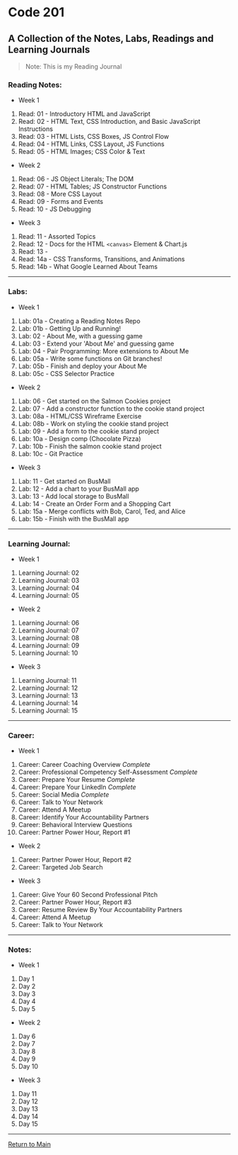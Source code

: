 # Code 201
## A Collection of the Notes, Labs, Readings and Learning Journals
> Note: This is my Reading Journal

### Reading Notes:
- Week 1
1. Read: 01 - Introductory HTML and JavaScript
1. Read: 02 - HTML Text, CSS Introduction, and Basic JavaScript Instructions
1. Read: 03 - HTML Lists, CSS Boxes, JS Control Flow
1. Read: 04 - HTML Links, CSS Layout, JS Functions
1. Read: 05 - HTML Images; CSS Color & Text
- Week 2 
1. Read: 06 - JS Object Literals; The DOM
1. Read: 07 - HTML Tables; JS Constructor Functions
1. Read: 08 - More CSS Layout
1. Read: 09 - Forms and Events
1. Read: 10 - JS Debugging
- Week 3
1. Read: 11 - Assorted Topics
1. Read: 12 - Docs for the HTML `<canvas>` Element & Chart.js
1. Read: 13 -
1. Read: 14a - CSS Transforms, Transitions, and Animations
1. Read: 14b - What Google Learned About Teams
---
### Labs:
- Week 1
1. Lab: 01a - Creating a Reading Notes Repo
1. Lab: 01b - Getting Up and Running!
1. Lab: 02 - About Me, with a guessing game
1. Lab: 03 - Extend your 'About Me' and guessing game
1. Lab: 04 - Pair Programming: More extensions to About Me
1. Lab: 05a - Write some functions on Git branches!
1. Lab: 05b - Finish and deploy your About Me
1. Lab: 05c - CSS Selector Practice
- Week 2
1. Lab: 06 - Get started on the Salmon Cookies project
1. Lab: 07 - Add a constructor function to the cookie stand project
1. Lab: 08a - HTML/CSS Wireframe Exercise
1. Lab: 08b - Work on styling the cookie stand project
1. Lab: 09 - Add a form to the cookie stand project
1. Lab: 10a - Design comp (Chocolate Pizza)
1. Lab: 10b - Finish the salmon cookie stand project
1. Lab: 10c - Git Practice
- Week 3
1. Lab: 11 - Get started on BusMall
1. Lab: 12 - Add a chart to your BusMall app
1. Lab: 13 - Add local storage to BusMall
1. Lab: 14 - Create an Order Form and a Shopping Cart
1. Lab: 15a - Merge conflicts with Bob, Carol, Ted, and Alice
1. Lab: 15b - Finish with the BusMall app
---
### Learning Journal:
- Week 1
1. Learning Journal: 02
1. Learning Journal: 03
1. Learning Journal: 04
1. Learning Journal: 05
- Week 2
1. Learning Journal: 06
1. Learning Journal: 07
1. Learning Journal: 08
1. Learning Journal: 09
1. Learning Journal: 10
- Week 3
1. Learning Journal: 11
1. Learning Journal: 12
1. Learning Journal: 13
1. Learning Journal: 14
1. Learning Journal: 15
---
### Career:
- Week 1
1. Career: Career Coaching Overview *Complete*
1. Career: Professional Competency Self-Assessment *Complete*
1. Career: Prepare Your Resume *Complete*
1. Career: Prepare Your LinkedIn *Complete*
1. Career: Social Media *Complete*
1. Career: Talk to Your Network
1. Career: Attend A Meetup
1. Career: Identify Your Accountability Partners
1. Career: Behavioral Interview Questions
1. Career: Partner Power Hour, Report #1
- Week 2
1. Career: Partner Power Hour, Report #2
1. Career: Targeted Job Search
- Week 3
1. Career: Give Your 60 Second Professional Pitch
1. Career: Partner Power Hour, Report #3
1. Career: Resume Review By Your Accountability Partners
1. Career: Attend A Meetup
1. Career: Talk to Your Network
---
### Notes:
- Week 1
1. Day 1
1. Day 2
1. Day 3
1. Day 4
1. Day 5
- Week 2
1. Day 6
1. Day 7
1. Day 8
1. Day 9
1. Day 10
- Week 3
1. Day 11
1. Day 12
1. Day 13
1. Day 14
1. Day 15
---
[Return to Main](https://trevorstubbs.github.io/learning-journal/)
